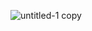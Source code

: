 ![untitled-1 copy](https://user-images.githubusercontent.com/45529501/49671912-06291d00-fa9c-11e8-8a70-3a8bc5e533f3.jpg)

